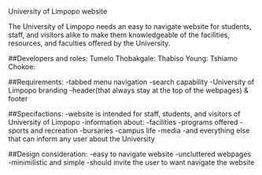 University of Limpopo website

The University of Limpopo needs an easy to navigate website for students, staff, and visitors alike to make them knowledgeable of the facilities, resources, and faculties offered by the University.

##Developers and roles:
        Tumelo Thobakgale:
        Thabiso Young:
        Tshiamo Chokoe:

##Requirements:
        -tabbed menu navigation
        -search capability
        -University of Limpopo branding
        -header(that always stay at the top of the webpages) & footer

##Specifactions:
        -website is intended for staff, students, and visitors of University of Limpopo
        -information about: 
                    -facilities
                    -programs offered
                    -sports and recreation
                    -bursaries
                    -campus life
                    -media
                    -and everything else that can inform any user about the University

##Design consideration:
        -easy to navigate website
        -uncluttered webpages
        -minimilistic and simple
        -should invite the user to want navigate the website
        

